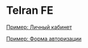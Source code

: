 # Telran FE

[Пример: Личный кабинет](https://liudmylazh.github.io/HomeworkFE/Homework4.html)

[Пример: Форма авторизации](https://liudmylazh.github.io/HomeworkFE/authorization.html)
